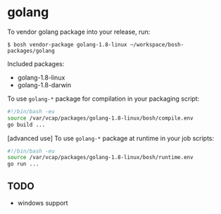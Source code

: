 # golang

To vendor golang package into your release, run:

```
$ bosh vendor-package golang-1.8-linux ~/workspace/bosh-packages/golang
```

Included packages:

- golang-1.8-linux
- golang-1.8-darwin

To use `golang-*` package for compilation in your packaging script:

```bash
#!/bin/bash -eu
source /var/vcap/packages/golang-1.8-linux/bosh/compile.env
go build ...
```

[advanced use] To use `golang-*` package at runtime in your job scripts:

```bash
#!/bin/bash -eu
source /var/vcap/packages/golang-1.8-linux/bosh/runtime.env
go run ...
```

## TODO

- windows support
